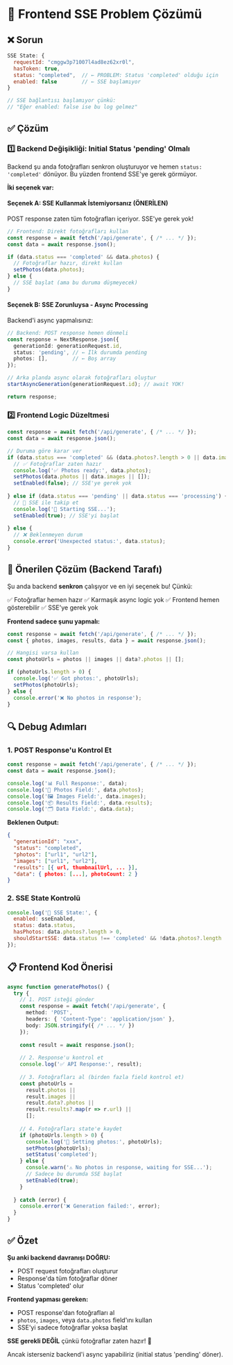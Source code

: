 # 🔧 Frontend SSE Problem Çözümü

## ❌ Sorun

```javascript
SSE State: {
  requestId: "cmggw3p71007l4ad8ez62xr0l",
  hasToken: true,
  status: "completed",  // ← PROBLEM: Status 'completed' olduğu için
  enabled: false        // ← SSE başlamıyor
}

// SSE bağlantısı başlamıyor çünkü:
// "Eğer enabled: false ise bu log gelmez"
```

## ✅ Çözüm

### 1️⃣ Backend Değişikliği: Initial Status 'pending' Olmalı

Backend şu anda fotoğrafları senkron oluşturuyor ve hemen `status: 'completed'` dönüyor. Bu yüzden frontend SSE'ye gerek görmüyor.

**İki seçenek var:**

#### Seçenek A: SSE Kullanmak İstemiyorsanız (ÖNERİLEN)
POST response zaten tüm fotoğrafları içeriyor. SSE'ye gerek yok!

```typescript
// Frontend: Direkt fotoğrafları kullan
const response = await fetch('/api/generate', { /* ... */ });
const data = await response.json();

if (data.status === 'completed' && data.photos) {
  // Fotoğraflar hazır, direkt kullan
  setPhotos(data.photos);
} else {
  // SSE başlat (ama bu duruma düşmeyecek)
}
```

#### Seçenek B: SSE Zorunluysa - Async Processing

Backend'i async yapmalısınız:

```typescript
// Backend: POST response hemen dönmeli
const response = NextResponse.json({
  generationId: generationRequest.id,
  status: 'pending', // ← İlk durumda pending
  photos: [],        // ← Boş array
});

// Arka planda async olarak fotoğrafları oluştur
startAsyncGeneration(generationRequest.id); // await YOK!

return response;
```

### 2️⃣ Frontend Logic Düzeltmesi

```typescript
const response = await fetch('/api/generate', { /* ... */ });
const data = await response.json();

// Duruma göre karar ver
if (data.status === 'completed' && (data.photos?.length > 0 || data.images?.length > 0)) {
  // ✅ Fotoğraflar zaten hazır
  console.log('✅ Photos ready:', data.photos);
  setPhotos(data.photos || data.images || []);
  setEnabled(false); // SSE'ye gerek yok
  
} else if (data.status === 'pending' || data.status === 'processing') {
  // 🔄 SSE ile takip et
  console.log('🔄 Starting SSE...');
  setEnabled(true); // SSE'yi başlat
  
} else {
  // ❌ Beklenmeyen durum
  console.error('Unexpected status:', data.status);
}
```

## 🎯 Önerilen Çözüm (Backend Tarafı)

Şu anda backend **senkron** çalışıyor ve en iyi seçenek bu! Çünkü:

✅ Fotoğraflar hemen hazır
✅ Karmaşık async logic yok
✅ Frontend hemen gösterebilir
✅ SSE'ye gerek yok

**Frontend sadece şunu yapmalı:**

```typescript
const response = await fetch('/api/generate', { /* ... */ });
const { photos, images, results, data } = await response.json();

// Hangisi varsa kullan
const photoUrls = photos || images || data?.photos || [];

if (photoUrls.length > 0) {
  console.log('✅ Got photos:', photoUrls);
  setPhotos(photoUrls);
} else {
  console.error('❌ No photos in response');
}
```

## 🔍 Debug Adımları

### 1. POST Response'u Kontrol Et
```javascript
const response = await fetch('/api/generate', { /* ... */ });
const data = await response.json();

console.log('📊 Full Response:', data);
console.log('📸 Photos Field:', data.photos);
console.log('🖼️ Images Field:', data.images);
console.log('📦 Results Field:', data.results);
console.log('🗂️ Data Field:', data.data);
```

**Beklenen Output:**
```json
{
  "generationId": "xxx",
  "status": "completed",
  "photos": ["url1", "url2"],
  "images": ["url1", "url2"],
  "results": [{ url, thumbnailUrl, ... }],
  "data": { photos: [...], photoCount: 2 }
}
```

### 2. SSE State Kontrolü
```javascript
console.log('🔌 SSE State:', {
  enabled: sseEnabled,
  status: data.status,
  hasPhotos: data.photos?.length > 0,
  shouldStartSSE: data.status !== 'completed' && !data.photos?.length
});
```

## 📋 Frontend Kod Önerisi

```typescript
async function generatePhotos() {
  try {
    // 1. POST isteği gönder
    const response = await fetch('/api/generate', {
      method: 'POST',
      headers: { 'Content-Type': 'application/json' },
      body: JSON.stringify({ /* ... */ })
    });
    
    const result = await response.json();
    
    // 2. Response'u kontrol et
    console.log('✅ API Response:', result);
    
    // 3. Fotoğrafları al (birden fazla field kontrol et)
    const photoUrls = 
      result.photos || 
      result.images || 
      result.data?.photos || 
      result.results?.map(r => r.url) || 
      [];
    
    // 4. Fotoğrafları state'e kaydet
    if (photoUrls.length > 0) {
      console.log('📸 Setting photos:', photoUrls);
      setPhotos(photoUrls);
      setStatus('completed');
    } else {
      console.warn('⚠️ No photos in response, waiting for SSE...');
      // Sadece bu durumda SSE başlat
      setEnabled(true);
    }
    
  } catch (error) {
    console.error('❌ Generation failed:', error);
  }
}
```

## ✅ Özet

**Şu anki backend davranışı DOĞRU:**
- POST request fotoğrafları oluşturur
- Response'da tüm fotoğraflar döner
- Status 'completed' olur

**Frontend yapması gereken:**
- POST response'dan fotoğrafları al
- `photos`, `images`, veya `data.photos` field'ını kullan
- SSE'yi sadece fotoğraflar yoksa başlat

**SSE gerekli DEĞİL** çünkü fotoğraflar zaten hazır! 🎉

Ancak isterseniz backend'i async yapabiliriz (initial status 'pending' döner).
